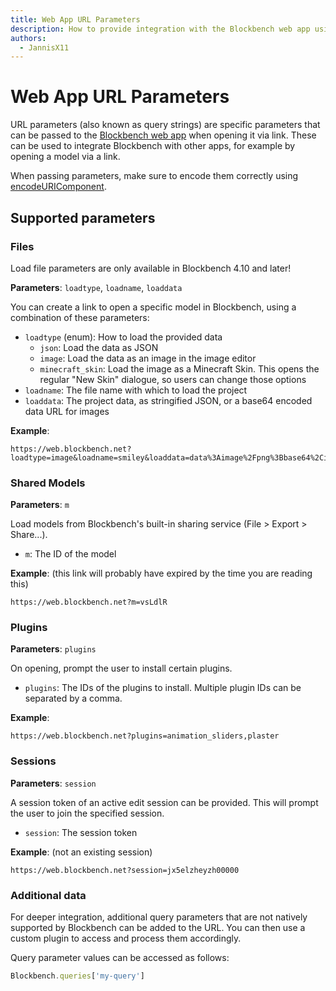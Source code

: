 ```yaml
---
title: Web App URL Parameters
description: How to provide integration with the Blockbench web app using URL parameters
authors:
  - JannisX11
---
```


# Web App URL Parameters

URL parameters (also known as query strings) are specific parameters that can be passed to the [Blockbench web app](https://web.blockbench.net) when opening it via link. These can be used to integrate Blockbench with other apps, for example by opening a model via a link.

When passing parameters, make sure to encode them correctly using [encodeURIComponent](https://developer.mozilla.org/en-US/docs/Web/JavaScript/Reference/Global_Objects/encodeURIComponent).

## Supported parameters



### Files

<div class="block-warning">
    Load file parameters are only available in Blockbench 4.10 and later!
</div>

**Parameters**: `loadtype`, `loadname`, `loaddata`

You can create a link to open a specific model in Blockbench, using a combination of these parameters:

* `loadtype` (enum): How to load the provided data
  * `json`: Load the data as JSON
  * `image`: Load the data as an image in the image editor
  * `minecraft_skin`: Load the image as a Minecraft Skin. This opens the regular "New Skin" dialogue, so users can change those options
* `loadname`: The file name with which to load the project
* `loaddata`: The project data, as stringified JSON, or a base64 encoded data URL for images

**Example**:
```
https://web.blockbench.net?loadtype=image&loadname=smiley&loaddata=data%3Aimage%2Fpng%3Bbase64%2CiVBORw0KGgoAAAANSUhEUgAAAAUAAAAFCAYAAACNbyblAAAAAXNSR0IArs4c6QAAADFJREFUGFdj/H+Z4b9amA7DrVVXGGA0I0iQAQ0wqmrq/AepggGQarBKEAMGQAqwagcAH0YYw0zbfWUAAAAASUVORK5CYII=
```


### Shared Models

**Parameters**: `m`

Load models from Blockbench's built-in sharing service (File > Export > Share...).

* `m`: The ID of the model

**Example**: (this link will probably have expired by the time you are reading this)
```
https://web.blockbench.net?m=vsLdlR
```


### Plugins

**Parameters**: `plugins`

On opening, prompt the user to install certain plugins.

* `plugins`: The IDs of the plugins to install. Multiple plugin IDs can be separated by a comma.

**Example**:
```
https://web.blockbench.net?plugins=animation_sliders,plaster
```



### Sessions

**Parameters**: `session`

A session token of an active edit session can be provided. This will prompt the user to join the specified session.

* `session`: The session token

**Example**: (not an existing session)
```
https://web.blockbench.net?session=jx5elzheyzh00000
```

### Additional data

For deeper integration, additional query parameters that are not natively supported by Blockbench can be added to the URL. You can then use a custom plugin to access and process them accordingly.

Query parameter values can be accessed as follows:
```javascript
Blockbench.queries['my-query']
```
